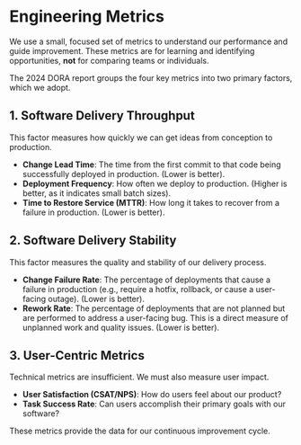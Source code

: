 # Engineering Metrics

We use a small, focused set of metrics to understand our performance and guide improvement. These metrics are for learning and identifying opportunities, **not** for comparing teams or individuals.

The 2024 DORA report groups the four key metrics into two primary factors, which we adopt.

## 1. Software Delivery Throughput

This factor measures how quickly we can get ideas from conception to production.

- **Change Lead Time**: The time from the first commit to that code being successfully deployed in production. (Lower is better).
- **Deployment Frequency**: How often we deploy to production. (Higher is better, as it indicates small batch sizes).
- **Time to Restore Service (MTTR)**: How long it takes to recover from a failure in production. (Lower is better).

## 2. Software Delivery Stability

This factor measures the quality and stability of our delivery process.

- **Change Failure Rate**: The percentage of deployments that cause a failure in production (e.g., require a hotfix, rollback, or cause a user-facing outage). (Lower is better).
- **Rework Rate**: The percentage of deployments that are not planned but are performed to address a user-facing bug. This is a direct measure of unplanned work and quality issues. (Lower is better).

## 3. User-Centric Metrics

Technical metrics are insufficient. We must also measure user impact.

- **User Satisfaction (CSAT/NPS)**: How do users feel about our product?
- **Task Success Rate**: Can users accomplish their primary goals with our software?

These metrics provide the data for our continuous improvement cycle.
